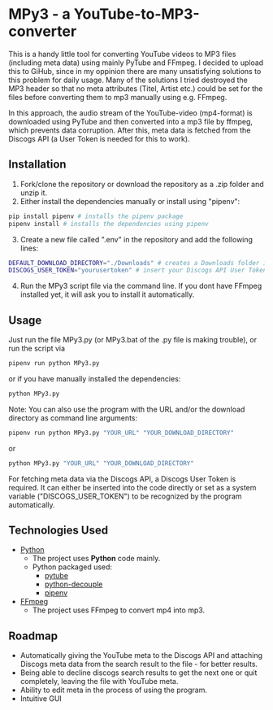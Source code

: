 # MPy3 - a YouTube-to-MP3-converter
This is a handy little tool for converting YouTube videos to MP3 files (including meta data) using mainly PyTube and FFmpeg.
I decided to upload this to GiHub, since in my oppinion there are many unsatisfying solutions to this problem for daily usage. Many of the solutions I tried destroyed the MP3 header so that no meta attributes (Titel, Artist etc.) could be set for the files before converting them to mp3 manually using e.g. FFmpeg.

In this approach, the audio stream of the YouTube-video (mp4-format) is downloaded using PyTube and then converted into a mp3 file by ffmpeg, which prevents data corruption. After this, meta data is fetched from the Discogs API (a User Token is needed for this to work).
## Installation
1. Fork/clone the repository or download the repository as a .zip folder and unzip it.
2. Either install the dependencies manually or install using "pipenv":
```bash
pip install pipenv # installs the pipenv package
pipenv install # installs the dependencies using pipenv
```
3. Create a new file called ".env" in the repository and add the following lines:
```bash
DEFAULT_DOWNLOAD_DIRECTORY="./Downloads" # creates a Downloads folder in the current directory - change path if needed
DISCOGS_USER_TOKEN="yourusertoken" # insert your Discogs API User Token if you want to fetch meta from there
```
4. Run the MPy3 script file via the command line. If you dont have FFmpeg installed yet, it will ask you to install it automatically.
## Usage
Just run the file MPy3.py (or MPy3.bat of the .py file is making trouble), or run the script via
```bash
pipenv run python MPy3.py
```
or if you have manually installed the dependencies:
```bash
python MPy3.py
```

Note: You can also use the program with the URL and/or the download directory as command line arguments:
```bash
pipenv run python MPy3.py "YOUR_URL" "YOUR_DOWNLOAD_DIRECTORY"
```
or
```bash
python MPy3.py "YOUR_URL" "YOUR_DOWNLOAD_DIRECTORY"
```
For fetching meta data via the Discogs API, a Discogs User Token is required. It can either be inserted into the code directly or set as a system variable ("DISCOGS_USER_TOKEN") to be recognized by the program automatically.
## Technologies Used
- [Python](https://www.python.org)
    - The project uses **Python** code mainly.
    - Python packaged used: 
        - [pytube](https://pytube.io/en/latest/)
        - [python-decouple](https://pypi.org/project/python-decouple/)
        - [pipenv](https://pipenv.pypa.io/en/latest/)
- [FFmpeg](https://ffmpeg.org)
    - The project uses FFmpeg to convert mp4 into mp3.
## Roadmap
- Automatically giving the YouTube meta to the Discogs API and attaching Discogs meta data from the search result to the file - for better results.
- Being able to decline discogs search results to get the next one or quit completely, leaving the file with YouTube meta.
- Ability to edit meta in the process of using the program.
- Intuitive GUI
